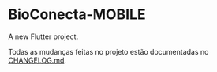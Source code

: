 # BioConecta-MOBILE

A new Flutter project.


Todas as mudanças feitas no projeto estão documentadas no [CHANGELOG.md](./CHANGELOG.md).